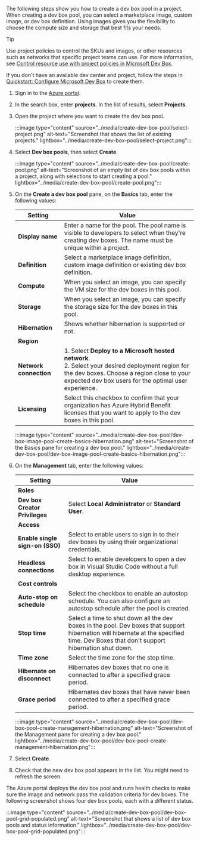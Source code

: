 


The following steps show you how to create a dev box pool in a project. When creating a dev box pool, you can select a marketplace image, custom image, or dev box definition. Using images gives you the flexibility to choose the compute size and storage that best fits your needs.

> [!TIP]
> Use project policies to control the SKUs and images, or other resources such as networks that specific project teams can use. For more information, see [Control resource use with project policies in Microsoft Dev Box](../how-to-configure-project-policy.md).

If you don't have an available dev center and project, follow the steps in [Quickstart: Configure Microsoft Dev Box](../quickstart-configure-dev-box-service.md) to create them.

1. Sign in to the [Azure portal](https://portal.azure.com).

1. In the search box, enter **projects**. In the list of results, select **Projects**.

1. Open the project where you want to create the dev box pool.
  
   :::image type="content" source="../media/create-dev-box-pool/select-project.png" alt-text="Screenshot that shows the list of existing projects." lightbox="../media/create-dev-box-pool/select-project.png":::

1. Select **Dev box pools**, then select **Create**.

   :::image type="content" source="../media/create-dev-box-pool/create-pool.png" alt-text="Screenshot of an empty list of dev box pools within a project, along with selections to start creating a pool." lightbox="../media/create-dev-box-pool/create-pool.png":::

1. On the **Create a dev box pool** pane, on the **Basics** tab, enter the following values:

   | Setting | Value |
   |---|---|
   | **Display name** | Enter a name for the pool. The pool name is visible to developers to select when they're creating dev boxes. The name must be unique within a project. |
   | **Definition** | Select a marketplace image definition, custom image definition or existing dev box definition.  |
   | **Compute** | When you select an image, you can specify the VM size for the dev boxes in this pool. |
   | **Storage** | When you select an image, you can specify the storage size for the dev boxes in this pool. |
   | **Hibernation** | Shows whether hibernation is supported or not. |
   | **Region** |  |
   | **Network connection** | 1. Select **Deploy to a Microsoft hosted network**. </br>2. Select your desired deployment region for the dev boxes. Choose a region close to your expected dev box users for the optimal user experience. |
   | **Licensing** | Select this checkbox to confirm that your organization has Azure Hybrid Benefit licenses that you want to apply to the dev boxes in this pool. |

   :::image type="content" source="../media/create-dev-box-pool/dev-box-image-pool-create-basics-hibernation.png" alt-text="Screenshot of the Basics pane for creating a dev box pool." lightbox="../media/create-dev-box-pool/dev-box-image-pool-create-basics-hibernation.png":::

1. On the **Management** tab, enter the following values:

   | Setting | Value |
   |---|---|
   | **Roles** | |
   | **Dev box Creator Privileges** | Select **Local Administrator** or **Standard User**. |
   | **Access** | |
   | **Enable single sign-on (SSO)** | Select to enable users to sign in to their dev boxes by using their organizational credentials. |
   | **Headless connections** | Select to enable developers to open a dev box in Visual Studio Code without a full desktop experience. |
   | **Cost controls** | |
   | **Auto-stop on schedule** | Select the checkbox to enable an autostop schedule. You can also configure an autostop schedule after the pool is created. |
   | **Stop time** | Select a time to shut down all the dev boxes in the pool. Dev boxes that support hibernation will hibernate at the specified time. Dev Boxes that don't support hibernation shut down.  |
   | **Time zone** | Select the time zone for the stop time. |
   | **Hibernate on disconnect** | Hibernates dev boxes that no one is connected to after a specified grace period. |
   | **Grace period** | Hibernates dev boxes that have never been connected to after a specified grace period. |

   :::image type="content" source="../media/create-dev-box-pool/dev-box-pool-create-management-hibernation.png" alt-text="Screenshot of the Management pane for creating a dev box pool." lightbox="../media/create-dev-box-pool/dev-box-pool-create-management-hibernation.png":::

1. Select **Create**.

1. Check that the new dev box pool appears in the list. You might need to refresh the screen.

The Azure portal deploys the dev box pool and runs health checks to make sure the image and network pass the validation criteria for dev boxes. The following screenshot shows four dev box pools, each with a different status.

:::image type="content" source="../media/create-dev-box-pool/dev-box-pool-grid-populated.png" alt-text="Screenshot that shows a list of dev box pools and status information." lightbox="../media/create-dev-box-pool/dev-box-pool-grid-populated.png":::
